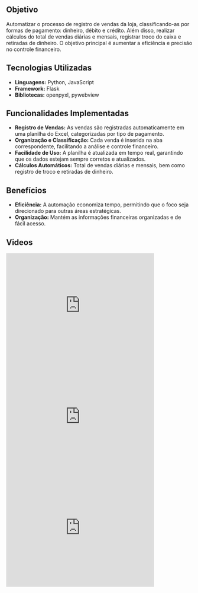 ## Objetivo
Automatizar o processo de registro de vendas da loja, classificando-as por formas de pagamento: dinheiro, débito e crédito. Além disso, realizar cálculos do total de vendas diárias e mensais, registrar troco do caixa e retiradas de dinheiro. O objetivo principal é aumentar a eficiência e precisão no controle financeiro.

## Tecnologias Utilizadas
- **Linguagens:** Python, JavaScript
- **Framework:** Flask
- **Bibliotecas:** openpyxl, pywebview

## Funcionalidades Implementadas
- **Registro de Vendas:** As vendas são registradas automaticamente em uma planilha do Excel, categorizadas por tipo de pagamento.
- **Organização e Classificação:** Cada venda é inserida na aba correspondente, facilitando a análise e controle financeiro.
- **Facilidade de Uso:** A planilha é atualizada em tempo real, garantindo que os dados estejam sempre corretos e atualizados.
- **Cálculos Automáticos:** Total de vendas diárias e mensais, bem como registro de troco e retiradas de dinheiro.

## Benefícios
- **Eficiência:** A automação economiza tempo, permitindo que o foco seja direcionado para outras áreas estratégicas.
- **Organização:** Mantém as informações financeiras organizadas e de fácil acesso.

## Videos
<div>
    <iframe src="https://www.linkedin.com/embed/feed/update/urn:li:ugcPost:7198405750224760832?compact=1" height="300" width="400" frameborder="0" allowfullscreen></iframe>
    <iframe src="https://www.linkedin.com/embed/feed/update/urn:li:ugcPost:7199179403635871747?compact=1" height="300" width="400" frameborder="0" allowfullscreen></iframe>
    <iframe src="https://www.linkedin.com/embed/feed/update/urn:li:ugcPost:7200895456833343488?compact=1" height="300" width="400" frameborder="0" allowfullscreen></iframe>
</div>